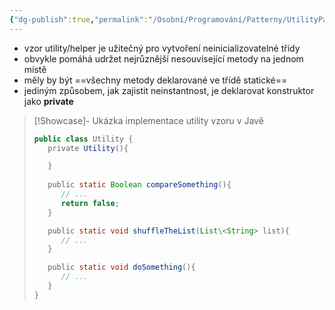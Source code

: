 ```yaml
---
{"dg-publish":true,"permalink":"/Osobní/Programování/Patterny/UtilityPattern/","created":"2024-03-29T15:26:42.316+01:00","updated":"2024-04-04T15:21:05.505+02:00"}
---
```


- vzor utility/helper je užitečný pro vytvoření neinicializovatelné třídy
- obvykle pomáhá udržet nejrůznější nesouvisející metody na jednom místě
- měly by být ==všechny metody deklarované ve třídě statické==
-  jediným způsobem, jak zajistit neinstantnost, je deklarovat konstruktor jako **private**

> [!Showcase]- Ukázka implementace utility vzoru v Javě
>```Java
>public class Utility {
>   private Utility(){
>
>   }
> 
>   public static Boolean compareSomething(){
>      // ...
>      return false;
>   }
>
>   public static void shuffleTheList(List\<String> list){
>      // ...
>   }
>
>   public static void doSomething(){
>      // ...
>   }
>}
>```